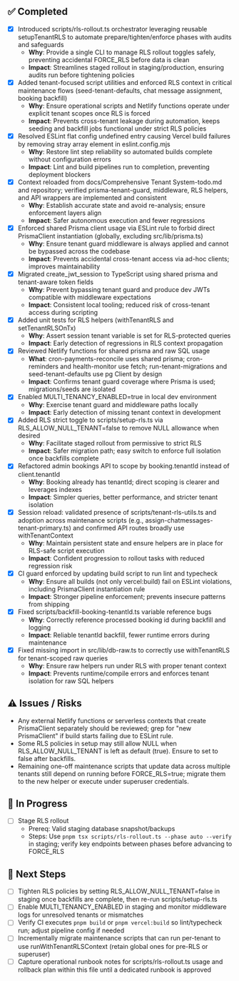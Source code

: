 ## ✅ Completed
- [x] Introduced scripts/rls-rollout.ts orchestrator leveraging reusable setupTenantRLS to automate prepare/tighten/enforce phases with audits and safeguards
  - **Why**: Provide a single CLI to manage RLS rollout toggles safely, preventing accidental FORCE_RLS before data is clean
  - **Impact**: Streamlines staged rollout in staging/production, ensuring audits run before tightening policies
- [x] Added tenant-focused script utilities and enforced RLS context in critical maintenance flows (seed-tenant-defaults, chat message assignment, booking backfill)
  - **Why**: Ensure operational scripts and Netlify functions operate under explicit tenant scopes once RLS is forced
  - **Impact**: Prevents cross-tenant leakage during automation, keeps seeding and backfill jobs functional under strict RLS policies
- [x] Resolved ESLint flat config undefined entry causing Vercel build failures by removing stray array element in eslint.config.mjs
  - **Why**: Restore lint step reliability so automated builds complete without configuration errors
  - **Impact**: Lint and build pipelines run to completion, preventing deployment blockers
- [x] Context reloaded from docs/Comprehensive Tenant System-todo.md and repository; verified prisma-tenant-guard, middleware, RLS helpers, and API wrappers are implemented and consistent
  - **Why**: Establish accurate state and avoid re-analysis; ensure enforcement layers align
  - **Impact**: Safer autonomous execution and fewer regressions
- [x] Enforced shared Prisma client usage via ESLint rule to forbid direct PrismaClient instantiation (globally, excluding src/lib/prisma.ts)
  - **Why**: Ensure tenant guard middleware is always applied and cannot be bypassed across the codebase
  - **Impact**: Prevents accidental cross-tenant access via ad-hoc clients; improves maintainability
- [x] Migrated create_jwt_session to TypeScript using shared prisma and tenant-aware token fields
  - **Why**: Prevent bypassing tenant guard and produce dev JWTs compatible with middleware expectations
  - **Impact**: Consistent local tooling; reduced risk of cross-tenant access during scripting
- [x] Added unit tests for RLS helpers (withTenantRLS and setTenantRLSOnTx)
  - **Why**: Assert session tenant variable is set for RLS-protected queries
  - **Impact**: Early detection of regressions in RLS context propagation
- [x] Reviewed Netlify functions for shared prisma and raw SQL usage
  - **What**: cron-payments-reconcile uses shared prisma; cron-reminders and health-monitor use fetch; run-tenant-migrations and seed-tenant-defaults use pg Client by design
  - **Impact**: Confirms tenant guard coverage where Prisma is used; migrations/seeds are isolated
- [x] Enabled MULTI_TENANCY_ENABLED=true in local dev environment
  - **Why**: Exercise tenant guard and middleware paths locally
  - **Impact**: Early detection of missing tenant context in development
- [x] Added RLS strict toggle to scripts/setup-rls.ts via RLS_ALLOW_NULL_TENANT=false to remove NULL allowance when desired
  - **Why**: Facilitate staged rollout from permissive to strict RLS
  - **Impact**: Safer migration path; easy switch to enforce full isolation once backfills complete
- [x] Refactored admin bookings API to scope by booking.tenantId instead of client.tenantId
  - **Why**: Booking already has tenantId; direct scoping is clearer and leverages indexes
  - **Impact**: Simpler queries, better performance, and stricter tenant isolation
- [x] Session reload: validated presence of scripts/tenant-rls-utils.ts and adoption across maintenance scripts (e.g., assign-chatmessages-tenant-primary.ts) and confirmed API routes broadly use withTenantContext
  - **Why**: Maintain persistent state and ensure helpers are in place for RLS-safe script execution
  - **Impact**: Confident progression to rollout tasks with reduced regression risk
- [x] CI guard enforced by updating build script to run lint and typecheck
  - **Why**: Ensure all builds (not only vercel:build) fail on ESLint violations, including PrismaClient instantiation rule
  - **Impact**: Stronger pipeline enforcement; prevents insecure patterns from shipping
- [x] Fixed scripts/backfill-booking-tenantId.ts variable reference bugs
  - **Why**: Correctly reference processed booking id during backfill and logging
  - **Impact**: Reliable tenantId backfill, fewer runtime errors during maintenance
- [x] Fixed missing import in src/lib/db-raw.ts to correctly use withTenantRLS for tenant-scoped raw queries
  - **Why**: Ensure raw helpers run under RLS with proper tenant context
  - **Impact**: Prevents runtime/compile errors and enforces tenant isolation for raw SQL helpers

## ⚠️ Issues / Risks
- Any external Netlify functions or serverless contexts that create PrismaClient separately should be reviewed; grep for "new PrismaClient" if build starts failing due to ESLint rule.
- Some RLS policies in setup may still allow NULL when RLS_ALLOW_NULL_TENANT is left as default (true). Ensure to set to false after backfills.
- Remaining one-off maintenance scripts that update data across multiple tenants still depend on running before FORCE_RLS=true; migrate them to the new helper or execute under superuser credentials.

## 🚧 In Progress
- [ ] Stage RLS rollout
  - Prereq: Valid staging database snapshot/backups
  - Steps: Use `pnpm tsx scripts/rls-rollout.ts --phase auto --verify` in staging; verify key endpoints between phases before advancing to FORCE_RLS

## 🔧 Next Steps
- [ ] Tighten RLS policies by setting RLS_ALLOW_NULL_TENANT=false in staging once backfills are complete, then re-run scripts/setup-rls.ts
- [ ] Enable MULTI_TENANCY_ENABLED in staging and monitor middleware logs for unresolved tenants or mismatches
- [ ] Verify CI executes `pnpm build` or `pnpm vercel:build` so lint/typecheck run; adjust pipeline config if needed
- [ ] Incrementally migrate maintenance scripts that can run per-tenant to use runWithTenantRLSContext (retain global ones for pre-RLS or superuser)
- [ ] Capture operational runbook notes for scripts/rls-rollout.ts usage and rollback plan within this file until a dedicated runbook is approved
